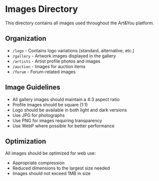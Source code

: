 
# Images Directory

This directory contains all images used throughout the Art&You platform.

## Organization

- `/logo` - Contains logo variations (standard, alternative, etc.)
- `/gallery` - Artwork images displayed in the gallery
- `/artists` - Artist profile photos and images
- `/auction` - Images for auction items
- `/forum` - Forum-related images

## Image Guidelines

- All gallery images should maintain a 4:3 aspect ratio
- Profile images should be square (1:1)
- Logo should be available in both light and dark versions
- Use JPG for photographs
- Use PNG for images requiring transparency
- Use WebP where possible for better performance

## Optimization

All images should be optimized for web use:
- Appropriate compression
- Reduced dimensions to the largest size needed
- Images should not exceed 1MB in size
